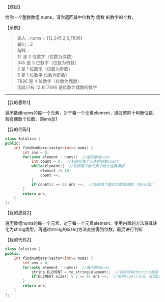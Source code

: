 【题目】

给你一个整数数组 nums，请你返回其中位数为 偶数 的数字的个数。

【示例】

> 输入：nums = [12,345,2,6,7896]  
> 输出：2  
> 解释：  
> 12 是 2 位数字（位数为偶数）   
> 345 是 3 位数字（位数为奇数）  
> 2 是 1 位数字（位数为奇数）   
> 6 是 1 位数字 位数为奇数）   
> 7896 是 4 位数字（位数为偶数）  
> 因此只有 12 和 7896 是位数为偶数的数字

---

【我的思路1】

遍历数组nums的每一个元素，对于每一个元素element，通过整除十判断位数，若有偶数个位数，则ans加1

【我的代码1】

```c++
class Solution {
public:
    int findNumbers(vector<int>& nums) {
        int ans = 0;
        for(auto element : nums){  //遍历数组nums
            int count = 0;  //初始化每个元素的位数count
            while(element){  //判断某个数元素个数的经典模板
                element /= 10;
                count ++;
            }
            if(count%2 == 0) ans ++;  //如果某个数的位数是偶数，则ans加1
        }
        return ans;
    }
};
```

【我的思路2】

遍历数组nums的每一个元素，对于每一个元素element，使用内置的方法将其转化为string类型，再通过string的size()方法直接得到位数，最后进行判断

【我的代码2】

```c++
class Solution {
public:
    int findNumbers(vector<int>& nums) {
        int ans = 0;
        for(auto element : nums){  //遍历数组nums
            string ELEMENT = to_string(element);  //将其转换为string类型
            if(ELEMENT.size() % 2 == 0) ans ++;  //使用size()方法，返回ELEMENT字符串的长度，即element的位数，并判断奇偶性
        }
        return ans;
    }
};
```

